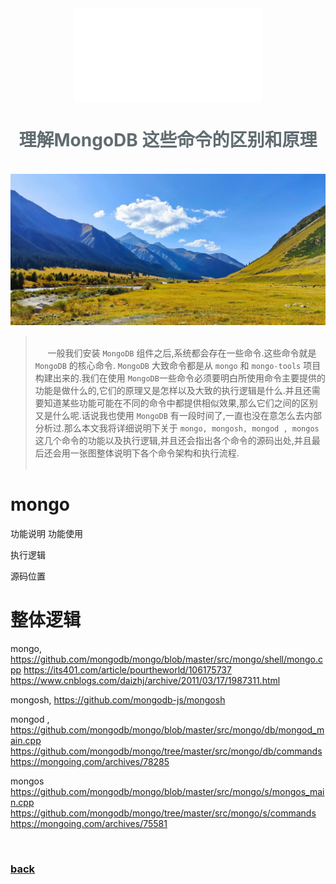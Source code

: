 

<iframe src="../detail-header.html" title="W3Schools Free Online Web Tutorials" style="display:block; border-style:none;margin: 0 auto;" id="kusifream">

</iframe>


<h1 style="color:#606c71;text-align:center;" id="h1" >理解MongoDB 这些命令的区别和原理</h1><br/>

[<h1 style="color:#606c71;text-align:center;" >Understand the differences and principles of these commands in MongoDB</h1><br/>]:#

<center>
<img src="../assets/images/understand-the-differences-and-principles-of-these-commands-in-mongodb/figure-1.jpeg" alt="Understand the differences and principles of these commands in MongoDB" title="Github of Anigkus" >
</center>

> <br/>&nbsp;&nbsp;&nbsp;&nbsp; 一般我们安装 `MongoDB` 组件之后,系统都会存在一些命令.这些命令就是 `MongoDB` 的核心命令. `MongoDB` 大致命令都是从 `mongo` 和 `mongo-tools` 项目构建出来的.我们在使用 `MongoDB`一些命令必须要明白所使用命令主要提供的功能是做什么的,它们的原理又是怎样以及大致的执行逻辑是什么.并且还需要知道某些功能可能在不同的命令中都提供相似效果,那么它们之间的区别又是什么呢.话说我也使用 `MongoDB` 有一段时间了,一直也没在意怎么去内部分析过.那么本文我将详细说明下关于 `mongo, mongosh, mongod , mongos` 这几个命令的功能以及执行逻辑,并且还会指出各个命令的源码出处,并且最后还会用一张图整体说明下各个命令架构和执行流程. <br/>
> <br/>

[> <br/>&nbsp;&nbsp;&nbsp;&nbsp; Some general notes on article.<br/>]:#
[> <br/>]:#

# mongo


功能说明
功能使用

执行逻辑

源码位置

# 整体逻辑


mongo, 
    https://github.com/mongodb/mongo/blob/master/src/mongo/shell/mongo.cpp
    https://its401.com/article/pourtheworld/106175737
    https://www.cnblogs.com/daizhj/archive/2011/03/17/1987311.html

mongosh,
    https://github.com/mongodb-js/mongosh

mongod , 
    https://github.com/mongodb/mongo/blob/master/src/mongo/db/mongod_main.cpp
    https://github.com/mongodb/mongo/tree/master/src/mongo/db/commands
    https://mongoing.com/archives/78285

mongos
    https://github.com/mongodb/mongo/blob/master/src/mongo/s/mongos_main.cpp
    https://github.com/mongodb/mongo/tree/master/src/mongo/s/commands
    https://mongoing.com/archives/75581



<br>

### [back](./)
